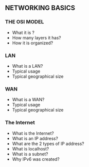 ## NETWORKING BASICS


### THE OSI MODEL
- What it is ?
- How many layers it has?
- How it is organized?


### LAN
- What is a LAN?
- Typical usage
- Typical geographical size


### WAN
- What is a WAN?
- Typical usage
- Typical geographical size

### The Internet
- What is the Internet?
- What is an IP address?
- What are the 2 types of IP address?
- What is localhost?
- What is a subnet?
- Why IPv6 was created?
